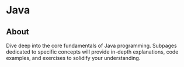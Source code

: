 # Java

## About

Dive deep into the core fundamentals of Java programming. Subpages dedicated to specific concepts will provide in-depth explanations, code examples, and exercises to solidify your understanding.
